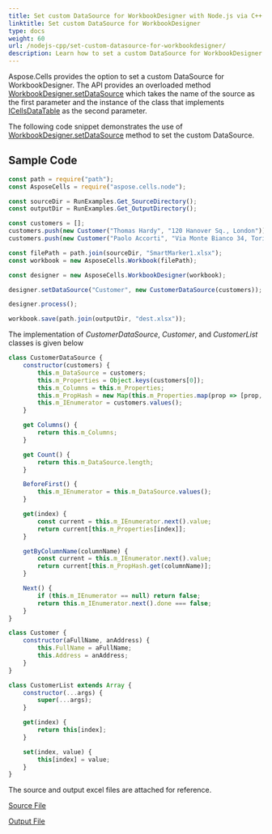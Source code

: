 ```yaml
---
title: Set custom DataSource for WorkbookDesigner with Node.js via C++
linktitle: Set custom DataSource for WorkbookDesigner
type: docs
weight: 60
url: /nodejs-cpp/set-custom-datasource-for-workbookdesigner/
description: Learn how to set a custom DataSource for WorkbookDesigner using Aspose.Cells for Node.js via C++. 
---
```


Aspose.Cells provides the option to set a custom DataSource for WorkbookDesigner. The API provides an overloaded method [WorkbookDesigner.setDataSource](https://reference.aspose.com/cells/nodejs-cpp/workbookdesigner/#setDataSource-string-object-) which takes the name of the source as the first parameter and the instance of the class that implements [ICellsDataTable](https://reference.aspose.com/cells/nodejs-cpp/icellsdatatable/) as the second parameter.

The following code snippet demonstrates the use of [WorkbookDesigner.setDataSource](https://reference.aspose.com/cells/nodejs-cpp/workbookdesigner/#setDataSource-string-object-) method to set the custom DataSource.
## **Sample Code**
```javascript
const path = require("path");
const AsposeCells = require("aspose.cells.node");

const sourceDir = RunExamples.Get_SourceDirectory();
const outputDir = RunExamples.Get_OutputDirectory();

const customers = [];
customers.push(new Customer("Thomas Hardy", "120 Hanover Sq., London"));
customers.push(new Customer("Paolo Accorti", "Via Monte Bianco 34, Torino"));

const filePath = path.join(sourceDir, "SmartMarker1.xlsx");
const workbook = new AsposeCells.Workbook(filePath);

const designer = new AsposeCells.WorkbookDesigner(workbook);

designer.setDataSource("Customer", new CustomerDataSource(customers));

designer.process();

workbook.save(path.join(outputDir, "dest.xlsx"));
```

The implementation of *CustomerDataSource*, *Customer*, and *CustomerList* classes is given below

```javascript
class CustomerDataSource {
    constructor(customers) {
        this.m_DataSource = customers;
        this.m_Properties = Object.keys(customers[0]);
        this.m_Columns = this.m_Properties;
        this.m_PropHash = new Map(this.m_Properties.map(prop => [prop, prop]));
        this.m_IEnumerator = customers.values();
    }

    get Columns() {
        return this.m_Columns;
    }

    get Count() {
        return this.m_DataSource.length;
    }

    BeforeFirst() {
        this.m_IEnumerator = this.m_DataSource.values();
    }

    get(index) {
        const current = this.m_IEnumerator.next().value;
        return current[this.m_Properties[index]];
    }

    getByColumnName(columnName) {
        const current = this.m_IEnumerator.next().value;
        return current[this.m_PropHash.get(columnName)];
    }

    Next() {
        if (this.m_IEnumerator == null) return false;
        return this.m_IEnumerator.next().done === false;
    }
}

class Customer {
    constructor(aFullName, anAddress) {
        this.FullName = aFullName;
        this.Address = anAddress;
    }
}

class CustomerList extends Array {
    constructor(...args) {
        super(...args);
    }

    get(index) {
        return this[index];
    }

    set(index, value) {
        this[index] = value;
    }
}
```

The source and output excel files are attached for reference.

[Source File](95584319.xlsx)

[Output File](95584320.xlsx)
